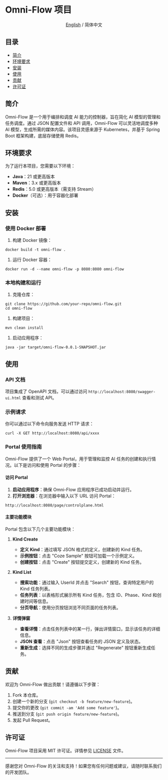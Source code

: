 # Omni-Flow 项目

<div align="center">

[English](./README.md) / 简体中文

</div>

## 目录
- [简介](#简介)
- [环境要求](#环境要求)
- [安装](#安装)
- [使用](#使用)
- [贡献](#贡献)
- [许可证](#许可证)

## 简介
Omni-Flow 是一个用于编排和调度 AI 能力的控制器，旨在简化 AI 模型的管理和任务调度。通过 JSON 配置文件和 API 调用，Omni-Flow 可以灵活地调度多种 AI 模型，生成所需的媒体内容。该项目灵感来源于 Kubernetes，并基于 Spring Boot 框架构建，底层存储使用 Redis。

## 环境要求
为了运行本项目，您需要以下环境：
- **Java**：21 或更高版本
- **Maven**：3.x 或更高版本
- **Redis**：5.0 或更高版本（需支持 Stream）
- **Docker**（可选）：用于容器化部署

## 安装
### 使用 Docker 部署
1. 构建 Docker 镜像：

```shell
docker build -t omni-flow .
```

1. 运行 Docker 容器：

```shell
docker run -d --name omni-flow -p 8080:8080 omni-flow
```

### 本地构建和运行
1. 克隆仓库：

```shell
git clone https://github.com/your-repo/omni-flow.git
cd omni-flow
```

1. 构建项目：
```shell
mvn clean install
```

1. 启动应用程序：
```shell
java -jar target/omni-flow-0.0.1-SNAPSHOT.jar
```

## 使用
### API 文档
项目集成了 OpenAPI 文档，可以通过访问 `http://localhost:8080/swagger-ui.html` 查看和测试 API。

### 示例请求
你可以通过以下命令向服务发送 HTTP 请求：

```shell
curl -X GET http://localhost:8080/api/xxxx
```

### Portal 使用指南
Omni-Flow 提供了一个 Web Portal，用于管理和监控 AI 任务的创建和执行情况。以下是访问和使用 Portal 的步骤：

#### 访问 Portal
1. **启动应用程序**：确保 Omni-Flow 应用程序已成功启动并运行。
2. **打开浏览器**：在浏览器中输入以下 URL 访问 Portal：

```text
http://localhost:8080/page/controlplane.html
```

#### 主要功能模块
Portal 包含以下几个主要功能模块：

1. **Kind Create**
    - **定义 Kind**：通过填写 JSON 格式的定义，创建新的 Kind 任务。
    - **示例按钮**：点击 "Coze Sample" 按钮可加载一个示例定义。
    - **创建按钮**：点击 "Create" 按钮提交定义，创建新的 Kind 任务。

2. **Kind List**
    - **搜索功能**：通过输入 UserId 并点击 "Search" 按钮，查询特定用户的 Kind 任务列表。
    - **任务列表**：以表格形式展示所有 Kind 任务，包含 ID、Phase、Kind 和创建时间等信息。
    - **分页导航**：使用分页按钮浏览不同页面的任务列表。

3. **详情弹窗**
    - **查看详情**：点击任务列表中的某一行，弹出详情窗口，显示该任务的详细信息。
    - **JSON 查看**：点击 "Json" 按钮查看任务的 JSON 定义及状态。
    - **重新生成**：选择不同的生成步骤并通过 "Regenerate" 按钮重新生成任务。

## 贡献
欢迎为 Omni-Flow 做出贡献！请遵循以下步骤：
1. Fork 本仓库。
2. 创建一个新的分支 (`git checkout -b feature/new-feature`)。
3. 提交你的更改 (`git commit -am 'Add some feature'`)。
4. 推送到分支 (`git push origin feature/new-feature`)。
5. 发起 Pull Request。

## 许可证
Omni-Flow 项目采用 MIT 许可证。详情参见 [LICENSE](LICENSE) 文件。

---

感谢您对 Omni-Flow 的关注和支持！如果您有任何问题或建议，请随时联系我们的开发团队。